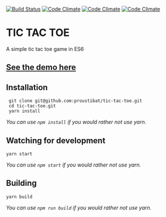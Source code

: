[![Build Status](https://travis-ci.org/proustibat/tic-tac-toe.svg?branch=master)](https://travis-ci.org/proustibat/tic-tac-toe)  [![Code Climate](https://img.shields.io/codeclimate/maintainability/proustibat/tic-tac-toe.svg)](https://codeclimate.com/github/proustibat/tic-tac-toe/maintainability) [![Code Climate](https://img.shields.io/codeclimate/issues/github/proustibat/tic-tac-toe.svg)](https://codeclimate.com/github/proustibat/tic-tac-toe/issues) [![Code Climate](https://img.shields.io/codeclimate/c/proustibat/tic-tac-toe.svg)](https://codeclimate.com/github/proustibat/tic-tac-toe)
# TIC TAC TOE 
A simple tic tac toe game in ES6

## [See the demo here](https://proustibat.github.io/tic-tac-toe/)

## Installation

```
 git clone git@github.com:proustibat/tic-tac-toe.git
 cd tic-tac-toe.git
 yarn install
```
*You can use `npm install` if you would rather not use yarn.*

## Watching for development
```
yarn start
```
*You can use `npm start` if you would rather not use yarn.*

## Building
```
yarn build
```
*You can use `npm run build` if you would rather not use yarn.*
